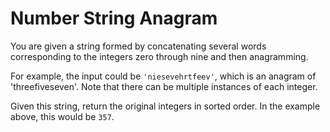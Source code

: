 # Number String Anagram

You are given a string formed by concatenating several words corresponding to the integers zero through nine and then anagramming.

For example, the input could be `'niesevehrtfeev'`, which is an anagram of 'threefiveseven'. Note that there can be multiple instances of each integer.

Given this string, return the original integers in sorted order. In the example above, this would be `357`.
